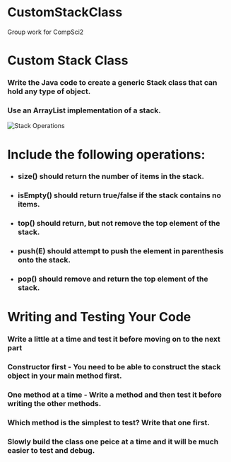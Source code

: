 # CustomStackClass
Group work for CompSci2

# Custom Stack Class

### Write the Java code to create a generic Stack class that can hold any type of object.

### Use an ArrayList implementation of a stack.

![Stack Operations](StackOperations.png)

# Include the following operations:
- ### size() should return the number of items in the stack.
- ### isEmpty() should return true/false if the stack contains no items.
- ### top() should return, but not remove the top element of the stack.
- ### push(E) should attempt to push the element in parenthesis onto the stack.
- ### pop() should remove and return the top element of the stack.

# Writing and Testing Your Code

### Write a little at a time and test it before moving on to the next part

### Constructor first - You need to be able to construct the stack object in your main method first.

### One method at a time - Write a method and then test it before writing the other methods.

### Which method is the simplest to test? Write that one first.

### Slowly build the class one peice at a time and it will be much easier to test and debug.
